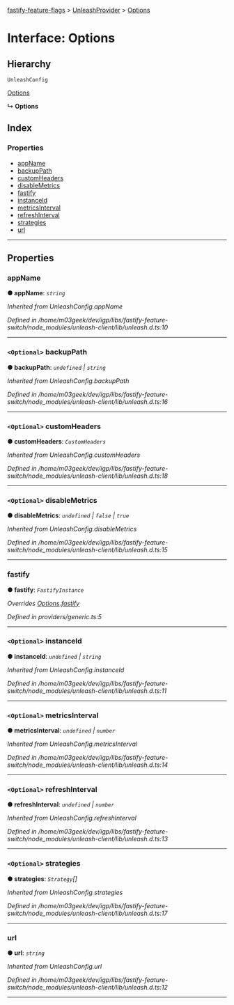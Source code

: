 [fastify-feature-flags](../README.md) > [UnleashProvider](../classes/unleashprovider.md) > [Options](../interfaces/unleashprovider.options.md)

# Interface: Options

## Hierarchy

 `UnleashConfig`

 [Options](genericprovider.options.md)

**↳ Options**

## Index

### Properties

* [appName](unleashprovider.options.md#appname)
* [backupPath](unleashprovider.options.md#backuppath)
* [customHeaders](unleashprovider.options.md#customheaders)
* [disableMetrics](unleashprovider.options.md#disablemetrics)
* [fastify](unleashprovider.options.md#fastify)
* [instanceId](unleashprovider.options.md#instanceid)
* [metricsInterval](unleashprovider.options.md#metricsinterval)
* [refreshInterval](unleashprovider.options.md#refreshinterval)
* [strategies](unleashprovider.options.md#strategies)
* [url](unleashprovider.options.md#url)

---

## Properties

<a id="appname"></a>

###  appName

**● appName**: *`string`*

*Inherited from UnleashConfig.appName*

*Defined in /home/m03geek/dev/igp/libs/fastify-feature-switch/node_modules/unleash-client/lib/unleash.d.ts:10*

___
<a id="backuppath"></a>

### `<Optional>` backupPath

**● backupPath**: *`undefined` \| `string`*

*Inherited from UnleashConfig.backupPath*

*Defined in /home/m03geek/dev/igp/libs/fastify-feature-switch/node_modules/unleash-client/lib/unleash.d.ts:16*

___
<a id="customheaders"></a>

### `<Optional>` customHeaders

**● customHeaders**: *`CustomHeaders`*

*Inherited from UnleashConfig.customHeaders*

*Defined in /home/m03geek/dev/igp/libs/fastify-feature-switch/node_modules/unleash-client/lib/unleash.d.ts:18*

___
<a id="disablemetrics"></a>

### `<Optional>` disableMetrics

**● disableMetrics**: *`undefined` \| `false` \| `true`*

*Inherited from UnleashConfig.disableMetrics*

*Defined in /home/m03geek/dev/igp/libs/fastify-feature-switch/node_modules/unleash-client/lib/unleash.d.ts:15*

___
<a id="fastify"></a>

###  fastify

**● fastify**: *`FastifyInstance`*

*Overrides [Options](genericprovider.options.md).[fastify](genericprovider.options.md#fastify)*

*Defined in providers/generic.ts:5*

___
<a id="instanceid"></a>

### `<Optional>` instanceId

**● instanceId**: *`undefined` \| `string`*

*Inherited from UnleashConfig.instanceId*

*Defined in /home/m03geek/dev/igp/libs/fastify-feature-switch/node_modules/unleash-client/lib/unleash.d.ts:11*

___
<a id="metricsinterval"></a>

### `<Optional>` metricsInterval

**● metricsInterval**: *`undefined` \| `number`*

*Inherited from UnleashConfig.metricsInterval*

*Defined in /home/m03geek/dev/igp/libs/fastify-feature-switch/node_modules/unleash-client/lib/unleash.d.ts:14*

___
<a id="refreshinterval"></a>

### `<Optional>` refreshInterval

**● refreshInterval**: *`undefined` \| `number`*

*Inherited from UnleashConfig.refreshInterval*

*Defined in /home/m03geek/dev/igp/libs/fastify-feature-switch/node_modules/unleash-client/lib/unleash.d.ts:13*

___
<a id="strategies"></a>

### `<Optional>` strategies

**● strategies**: *`Strategy`[]*

*Inherited from UnleashConfig.strategies*

*Defined in /home/m03geek/dev/igp/libs/fastify-feature-switch/node_modules/unleash-client/lib/unleash.d.ts:17*

___
<a id="url"></a>

###  url

**● url**: *`string`*

*Inherited from UnleashConfig.url*

*Defined in /home/m03geek/dev/igp/libs/fastify-feature-switch/node_modules/unleash-client/lib/unleash.d.ts:12*

___


